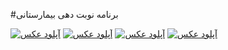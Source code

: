#برنامه نوبت دهی بیمارستانی

<a href="#" target="_blank"><img src="http://uupload.ir/files/237_1.jpg" border="0" alt="آپلود عکس" /></a>
<a href="#" target="_blank"><img src="http://uupload.ir/files/9eww_2.jpg" border="0" alt="آپلود عکس" /></a>
<a href="#" target="_blank"><img src="http://uupload.ir/files/r7ls_3.jpg" border="0" alt="آپلود عکس" /></a>	
<a href="#" target="_blank"><img src="http://uupload.ir/files/yhuo_4.jpg" border="0" alt="آپلود عکس" /></a>